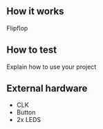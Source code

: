 <!---

This file is used to generate your project datasheet. Please fill in the information below and delete any unused
sections.

You can also include images in this folder and reference them in the markdown. Each image must be less than
512 kb in size, and the combined size of all images must be less than 1 MB.
-->

## How it works

Flipflop

## How to test

Explain how to use your project

## External hardware

- CLK
- Button
- 2x LEDS
